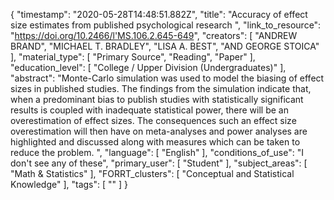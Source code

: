 {
    "timestamp": "2020-05-28T14:48:51.882Z",
    "title": "Accuracy of effect size estimates from published psychological research ",
    "link_to_resource": "https://doi.org/10.2466/l'MS.106.2.645-649",
    "creators": [
        "ANDREW BRAND",
        "MICHAEL T. BRADLEY",
        "LISA A. BEST",
        "AND GEORGE STOICA"
    ],
    "material_type": [
        "Primary Source",
        "Reading",
        "Paper"
    ],
    "education_level": [
        "College / Upper Division (Undergraduates)"
    ],
    "abstract": "Monte-Carlo simulation was used to model the biasing of effect sizes in published studies. The findings from the simulation indicate that, when a predominant bias to publish studies with statistically significant results is coupled with inadequate statistical power, there will be an overestimation of effect sizes. The consequences such an effect size overestimation will then have on meta-analyses and power analyses are highlighted and discussed along with measures which can be taken to reduce the problem. ",
    "language": [
        "English"
    ],
    "conditions_of_use": "I don't see any of these",
    "primary_user": [
        "Student"
    ],
    "subject_areas": [
        "Math & Statistics"
    ],
    "FORRT_clusters": [
        "Conceptual and Statistical Knowledge"
    ],
    "tags": [
        ""
    ]
}
